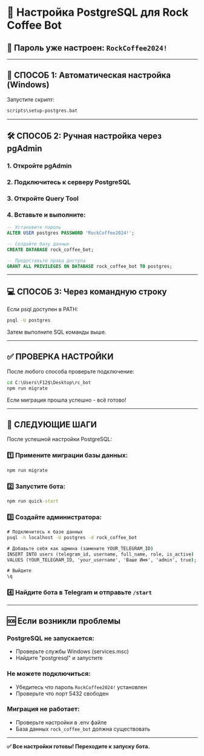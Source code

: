 # 🐘 Настройка PostgreSQL для Rock Coffee Bot

## 🔐 Пароль уже настроен: `RockCoffee2024!`

---

## 🚀 СПОСОБ 1: Автоматическая настройка (Windows)

Запустите скрипт:
```cmd
scripts\setup-postgres.bat
```

---

## 🛠️ СПОСОБ 2: Ручная настройка через pgAdmin

### 1. Откройте pgAdmin
### 2. Подключитесь к серверу PostgreSQL
### 3. Откройте Query Tool
### 4. Вставьте и выполните:

```sql
-- Установите пароль
ALTER USER postgres PASSWORD 'RockCoffee2024!';

-- Создайте базу данных
CREATE DATABASE rock_coffee_bot;

-- Предоставьте права доступа
GRANT ALL PRIVILEGES ON DATABASE rock_coffee_bot TO postgres;
```

---

## 💻 СПОСОБ 3: Через командную строку

Если psql доступен в PATH:
```cmd
psql -U postgres
```
Затем выполните SQL команды выше.

---

## ✅ ПРОВЕРКА НАСТРОЙКИ

После любого способа проверьте подключение:
```cmd
cd C:\Users\F12$\Desktop\rc_bot
npm run migrate
```

Если миграция прошла успешно - всё готово!

---

## 🎯 СЛЕДУЮЩИЕ ШАГИ

После успешной настройки PostgreSQL:

### 1️⃣ Примените миграции базы данных:
```cmd
npm run migrate
```

### 2️⃣ Запустите бота:
```cmd
npm run quick-start
```

### 3️⃣ Создайте администратора:
```cmd
# Подключитесь к базе данных
psql -h localhost -U postgres -d rock_coffee_bot

# Добавьте себя как админа (замените YOUR_TELEGRAM_ID)
INSERT INTO users (telegram_id, username, full_name, role, is_active) 
VALUES (YOUR_TELEGRAM_ID, 'your_username', 'Ваше Имя', 'admin', true);

# Выйдите
\q
```

### 4️⃣ Найдите бота в Telegram и отправьте `/start`

---

## 🆘 Если возникли проблемы

### PostgreSQL не запускается:
- Проверьте службы Windows (services.msc)
- Найдите "postgresql" и запустите

### Не можете подключиться:
- Убедитесь что пароль `RockCoffee2024!` установлен
- Проверьте что порт 5432 свободен

### Миграция не работает:
- Проверьте настройки в .env файле
- База данных `rock_coffee_bot` должна существовать

---

**✅ Все настройки готовы! Переходите к запуску бота.**